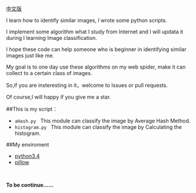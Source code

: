 [中文版](chinese.md)

I learn how to identify similar images, I wrote some python scripts.

I implement some algorithm what I study from Internet and 
I will updata it during I learning Image classification.

I hope these code can help someone who is beginner in identifying similar images just like me.

My goal is to one day use these algorithms on my web spider, 
make it can collect to a certain class of images.

So,if you are insteresting in it，welcome to Issues or pull requests.

Of course,I will happy if you give me a star.


##This is my script：

+ ```aHash.py```  &nbsp; This module can classify the image by Average Hash Method.
+ ```histogram.py``` &nbsp; This module can classify the image by Calculating the histogram.


##My enviroment 

+ [python3.4](https://www.python.org/)
+ [pillow](https://pypi.python.org/pypi/Pillow)

<br>

<b>To be continue......</b>